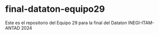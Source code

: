 # final-dataton-equipo29

Este es el repositorio del Equipo 29 para la final del Dataton INEGI-ITAM-ANTAD 2024
